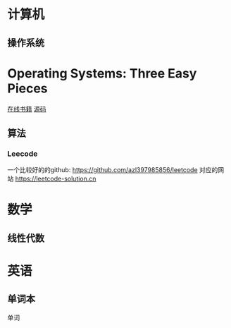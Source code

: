 # 计算机

## 操作系统

# Operating Systems: Three Easy Pieces
[在线书籍](http://pages.cs.wisc.edu/~remzi/OSTEP/)
[源码](https://github.com/remzi-arpacidusseau/ostep-code)

## 算法

### Leecode

一个比较好的的github: https://github.com/azl397985856/leetcode
对应的网站 https://leetcode-solution.cn

# 数学

## 线性代数

# 英语

## 单词本

单词

